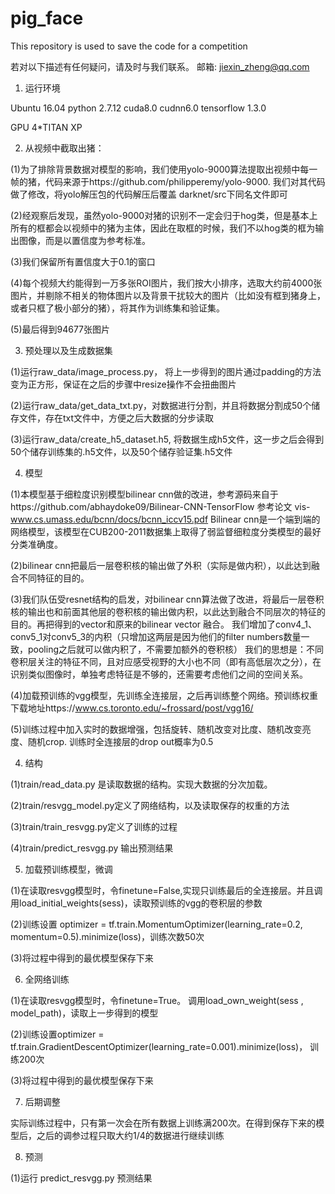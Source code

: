 # pig_face
This repository is used to save the code for a competition

若对以下描述有任何疑问，请及时与我们联系。
邮箱: jiexin_zheng@qq.com

1.	运行环境 

Ubuntu 16.04  python 2.7.12  cuda8.0  cudnn6.0  tensorflow 1.3.0

GPU 4*TITAN XP


2. 从视频中截取出猪：

(1)为了排除背景数据对模型的影响，我们使用yolo-9000算法提取出视频中每一帧的猪，代码来源于https://github.com/philipperemy/yolo-9000. 
我们对其代码做了修改，将yolo解压包的代码解压后覆盖 darknet/src下同名文件即可

(2)经观察后发现，虽然yolo-9000对猪的识别不一定会归于hog类，但是基本上所有的框都会以视频中的猪为主体，因此在取框的时候，我们不以hog类的框为输出图像，而是以置信度为参考标准。

(3)我们保留所有置信度大于0.1的窗口

(4)每个视频大约能得到一万多张ROI图片，我们按大小排序，选取大约前4000张图片，并剔除不相关的物体图片以及背景干扰较大的图片（比如没有框到猪身上，或者只框了极小部分的猪），将其作为训练集和验证集。

(5)最后得到94677张图片


3. 预处理以及生成数据集

(1)运行raw_data/image_process.py， 将上一步得到的图片通过padding的方法变为正方形，保证在之后的步骤中resize操作不会扭曲图片

(2)运行raw_data/get_data_txt.py，对数据进行分割，并且将数据分割成50个储存文件，存在txt文件中，方便之后大数据的分步读取

(3)运行raw_data/create_h5_dataset.h5, 将数据生成h5文件，这一步之后会得到50个储存训练集的.h5文件，以及50个储存验证集.h5文件

4. 模型

(1)本模型基于细粒度识别模型bilinear cnn做的改进，参考源码来自于https://github.com/abhaydoke09/Bilinear-CNN-TensorFlow
参考论文 vis-www.cs.umass.edu/bcnn/docs/bcnn_iccv15.pdf
Bilinear cnn是一个端到端的网络模型，该模型在CUB200-2011数据集上取得了弱监督细粒度分类模型的最好分类准确度。

(2)bilinear cnn把最后一层卷积核的输出做了外积（实际是做内积），以此达到融合不同特征的目的。

(3)我们队伍受resnet结构的启发，对bilinear cnn算法做了改进，将最后一层卷积核的输出也和前面其他层的卷积核的输出做内积，以此达到融合不同层次的特征的目的。再把得到的vector和原来的bilinear vector 融合。 我们增加了conv4_1、conv5_1对conv5_3的内积（只增加这两层是因为他们的filter numbers数量一致，pooling之后就可以做内积了，不需要加额外的卷积核）
我们的思想是：不同卷积层关注的特征不同，且对应感受视野的大小也不同（即有高低层次之分），在识别类似图像时，单独考虑特征是不够的，还需要考虑他们之间的空间关系。

(4)加载预训练的vgg模型，先训练全连接层，之后再训练整个网络。预训练权重下载地址https://www.cs.toronto.edu/~frossard/post/vgg16/

(5)训练过程中加入实时的数据增强，包括旋转、随机改变对比度、随机改变亮度、随机crop. 训练时全连接层的drop out概率为0.5


4. 结构

(1)train/read_data.py 是读取数据的结构。实现大数据的分次加载。

(2)train/resvgg_model.py定义了网络结构，以及读取保存的权重的方法

(3)train/train_resvgg.py定义了训练的过程

(4)train/predict_resvgg.py 输出预测结果

5. 加载预训练模型，微调

(1)在读取resvgg模型时，令finetune=False,实现只训练最后的全连接层。并且调用load_initial_weights(sess)，读取预训练的vgg的卷积层的参数

(2)训练设置 optimizer = tf.train.MomentumOptimizer(learning_rate=0.2, momentum=0.5).minimize(loss)，训练次数50次

(3)将过程中得到的最优模型保存下来

6. 全网络训练

(1)在读取resvgg模型时，令finetune=True。 调用load_own_weight(sess , model_path)，读取上一步得到的模型

(2)训练设置optimizer = tf.train.GradientDescentOptimizer(learning_rate=0.001).minimize(loss)， 训练200次

(3)将过程中得到的最优模型保存下来


7. 后期调整

实际训练过程中，只有第一次会在所有数据上训练满200次。在得到保存下来的模型后，之后的调参过程只取大约1/4的数据进行继续训练

8. 预测

(1)运行 predict_resvgg.py 预测结果

